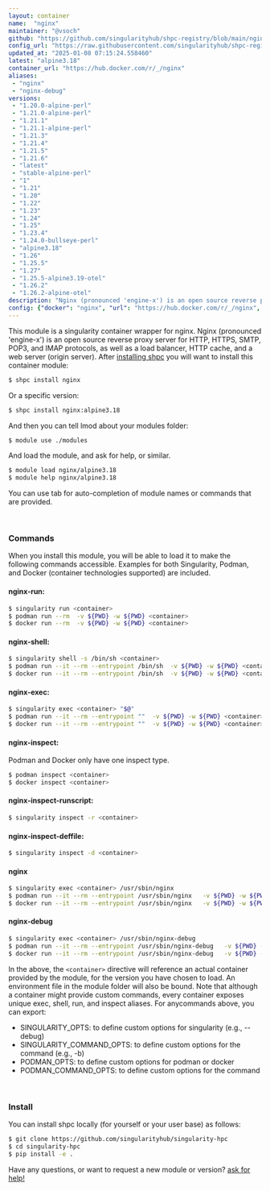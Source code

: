 ```yaml
---
layout: container
name:  "nginx"
maintainer: "@vsoch"
github: "https://github.com/singularityhub/shpc-registry/blob/main/nginx/container.yaml"
config_url: "https://raw.githubusercontent.com/singularityhub/shpc-registry/main/nginx/container.yaml"
updated_at: "2025-01-08 07:15:24.558460"
latest: "alpine3.18"
container_url: "https://hub.docker.com/r/_/nginx"
aliases:
 - "nginx"
 - "nginx-debug"
versions:
 - "1.20.0-alpine-perl"
 - "1.21.0-alpine-perl"
 - "1.21.1"
 - "1.21.1-alpine-perl"
 - "1.21.3"
 - "1.21.4"
 - "1.21.5"
 - "1.21.6"
 - "latest"
 - "stable-alpine-perl"
 - "1"
 - "1.21"
 - "1.20"
 - "1.22"
 - "1.23"
 - "1.24"
 - "1.25"
 - "1.23.4"
 - "1.24.0-bullseye-perl"
 - "alpine3.18"
 - "1.26"
 - "1.25.5"
 - "1.27"
 - "1.25.5-alpine3.19-otel"
 - "1.26.2"
 - "1.26.2-alpine-otel"
description: "Nginx (pronounced 'engine-x') is an open source reverse proxy server for HTTP, HTTPS, SMTP, POP3, and IMAP protocols, as well as a load balancer, HTTP cache, and a web server (origin server)."
config: {"docker": "nginx", "url": "https://hub.docker.com/r/_/nginx", "maintainer": "@vsoch", "description": "Nginx (pronounced 'engine-x') is an open source reverse proxy server for HTTP, HTTPS, SMTP, POP3, and IMAP protocols, as well as a load balancer, HTTP cache, and a web server (origin server).", "latest": {"alpine3.18": "sha256:31bad00311cb5eeb8a6648beadcf67277a175da89989f14727420a80e2e76742"}, "tags": {"1.20.0-alpine-perl": "sha256:00109feeafcc6b80f2322cf70b406d5e521f53d0b0841acfce22aa2a827115d6", "1.21.0-alpine-perl": "sha256:fea7bc7dc04726dbc2e89457f7548f47c6914714a1a5ec6e50e2a13f10c22378", "1.21.1": "sha256:a05b0cdd4fc1be3b224ba9662ebdf98fe44c09c0c9215b45f84344c12867002e", "1.21.1-alpine-perl": "sha256:14f5b7ec666c31801d2e06312bea48cff2f366d350d3825d29ae92b9d5fbad83", "1.21.3": "sha256:644a70516a26004c97d0d85c7fe1d0c3a67ea8ab7ddf4aff193d9f301670cf36", "1.21.4": "sha256:366e9f1ddebdb844044c2fafd13b75271a9f620819370f8971220c2b330a9254", "1.21.5": "sha256:0d17b565c37bcbd895e9d92315a05c1c3c9a29f762b011a10c54a66cd53c9b31", "1.21.6": "sha256:2bcabc23b45489fb0885d69a06ba1d648aeda973fae7bb981bafbb884165e514", "latest": "sha256:fb197595ebe76b9c0c14ab68159fd3c08bd067ec62300583543f0ebda353b5be", "stable-alpine-perl": "sha256:61a59fc2e590986e0dd8032508fc26411f7e9546e47773968db1c7ac708f9314", "1": "sha256:fb197595ebe76b9c0c14ab68159fd3c08bd067ec62300583543f0ebda353b5be", "1.21": "sha256:2bcabc23b45489fb0885d69a06ba1d648aeda973fae7bb981bafbb884165e514", "1.20": "sha256:38f8c1d9613f3f42e7969c3b1dd5c3277e635d4576713e6453c6193e66270a6d", "1.22": "sha256:fc5f5fb7574755c306aaf88456ebfbe0b006420a184d52b923d2f0197108f6b7", "1.23": "sha256:f5747a42e3adcb3168049d63278d7251d91185bb5111d2563d58729a5c9179b0", "1.24": "sha256:f6daac2445b0ce70e64d77442ccf62839f3f1b4c24bf6746a857eff014e798c8", "1.25": "sha256:a484819eb60211f5299034ac80f6a681b06f89e65866ce91f356ed7c72af059c", "1.23.4": "sha256:f5747a42e3adcb3168049d63278d7251d91185bb5111d2563d58729a5c9179b0", "1.24.0-bullseye-perl": "sha256:fc78d87401fdbadf36c638febdad36ae17dd51d7b5d70bb0a34d94e0daa3a0e1", "alpine3.18": "sha256:31bad00311cb5eeb8a6648beadcf67277a175da89989f14727420a80e2e76742", "1.26": "sha256:54b2f7b04062caecedd055427c58c43edf314a45fa6f7cee9d9d69e900bb9799", "1.25.5": "sha256:a484819eb60211f5299034ac80f6a681b06f89e65866ce91f356ed7c72af059c", "1.27": "sha256:fb197595ebe76b9c0c14ab68159fd3c08bd067ec62300583543f0ebda353b5be", "1.25.5-alpine3.19-otel": "sha256:8e3ecd502317cc9e4f2939b71713cc1e65388cc2dad654a2efca5019b53ddb05", "1.26.2": "sha256:1a476ecee5324eaa2f5d8d46b8416293bc52b8b9306378e44a912508ee13b75e", "1.26.2-alpine-otel": "sha256:b0c890b9284915030b92d044eeabad7bcdd21274254509c91b92a6c834e67d87"}, "aliases": {"nginx": "/usr/sbin/nginx", "nginx-debug": "/usr/sbin/nginx-debug"}}
---
```


This module is a singularity container wrapper for nginx.
Nginx (pronounced 'engine-x') is an open source reverse proxy server for HTTP, HTTPS, SMTP, POP3, and IMAP protocols, as well as a load balancer, HTTP cache, and a web server (origin server).
After [installing shpc](#install) you will want to install this container module:


```bash
$ shpc install nginx
```

Or a specific version:

```bash
$ shpc install nginx:alpine3.18
```

And then you can tell lmod about your modules folder:

```bash
$ module use ./modules
```

And load the module, and ask for help, or similar.

```bash
$ module load nginx/alpine3.18
$ module help nginx/alpine3.18
```

You can use tab for auto-completion of module names or commands that are provided.

<br>

### Commands

When you install this module, you will be able to load it to make the following commands accessible.
Examples for both Singularity, Podman, and Docker (container technologies supported) are included.

#### nginx-run:

```bash
$ singularity run <container>
$ podman run --rm  -v ${PWD} -w ${PWD} <container>
$ docker run --rm  -v ${PWD} -w ${PWD} <container>
```

#### nginx-shell:

```bash
$ singularity shell -s /bin/sh <container>
$ podman run --it --rm --entrypoint /bin/sh  -v ${PWD} -w ${PWD} <container>
$ docker run --it --rm --entrypoint /bin/sh  -v ${PWD} -w ${PWD} <container>
```

#### nginx-exec:

```bash
$ singularity exec <container> "$@"
$ podman run --it --rm --entrypoint ""  -v ${PWD} -w ${PWD} <container> "$@"
$ docker run --it --rm --entrypoint ""  -v ${PWD} -w ${PWD} <container> "$@"
```

#### nginx-inspect:

Podman and Docker only have one inspect type.

```bash
$ podman inspect <container>
$ docker inspect <container>
```

#### nginx-inspect-runscript:

```bash
$ singularity inspect -r <container>
```

#### nginx-inspect-deffile:

```bash
$ singularity inspect -d <container>
```


#### nginx

```bash
$ singularity exec <container> /usr/sbin/nginx
$ podman run --it --rm --entrypoint /usr/sbin/nginx   -v ${PWD} -w ${PWD} <container> -c " $@"
$ docker run --it --rm --entrypoint /usr/sbin/nginx   -v ${PWD} -w ${PWD} <container> -c " $@"
```


#### nginx-debug

```bash
$ singularity exec <container> /usr/sbin/nginx-debug
$ podman run --it --rm --entrypoint /usr/sbin/nginx-debug   -v ${PWD} -w ${PWD} <container> -c " $@"
$ docker run --it --rm --entrypoint /usr/sbin/nginx-debug   -v ${PWD} -w ${PWD} <container> -c " $@"
```



In the above, the `<container>` directive will reference an actual container provided
by the module, for the version you have chosen to load. An environment file in the
module folder will also be bound. Note that although a container
might provide custom commands, every container exposes unique exec, shell, run, and
inspect aliases. For anycommands above, you can export:

 - SINGULARITY_OPTS: to define custom options for singularity (e.g., --debug)
 - SINGULARITY_COMMAND_OPTS: to define custom options for the command (e.g., -b)
 - PODMAN_OPTS: to define custom options for podman or docker
 - PODMAN_COMMAND_OPTS: to define custom options for the command

<br>

### Install

You can install shpc locally (for yourself or your user base) as follows:

```bash
$ git clone https://github.com/singularityhub/singularity-hpc
$ cd singularity-hpc
$ pip install -e .
```

Have any questions, or want to request a new module or version? [ask for help!](https://github.com/singularityhub/singularity-hpc/issues)